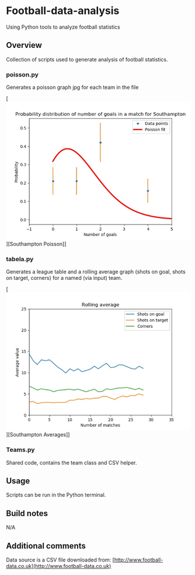 # Football-data-analysis
Using Python tools to analyze football statistics

## Overview
Collection of scripts used to generate analysis of football statistics.

### poisson.py
Generates a poisson graph jpg for each team in the file

[![Southampton Poisson](/outputs/examples/Southampton.jpg?raw=true)][Southampton Poisson]]

### tabela.py
Generates a league table and a rolling average graph (shots on goal, shots on target, corners) for a named (via input) team.

[![Southampton Averages](/outputs/examples/Southampton_avg.jpg?raw=true)][Southampton Averages]]

### Teams.py
Shared code, contains the team class and CSV helper.

## Usage
Scripts can be run in the Python terminal.

## Build notes
N/A

## Additional comments

Data source is a CSV file downloaded from: [http://www.football-data.co.uk](http://www.football-data.co.uk)
